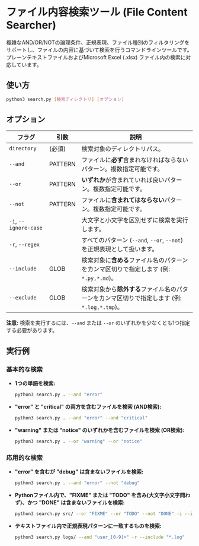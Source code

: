 # ファイル内容検索ツール (File Content Searcher)

複雑なAND/OR/NOTの論理条件、正規表現、ファイル種別のフィルタリングをサポートし、ファイルの内容に基づいて検索を行うコマンドラインツールです。
プレーンテキストファイルおよびMicrosoft Excel (.xlsx) ファイル内の検索に対応しています。

## 使い方

```bash
python3 search.py [検索ディレクトリ] [オプション]
```

## オプション

| フラグ | 引数 | 説明 |
|---|---|---|
| `directory` | (必須) | 検索対象のディレクトリパス。 |
| `--and` | PATTERN | ファイルに**必ず**含まれなければならないパターン。複数指定可能です。 |
| `--or` | PATTERN | **いずれか**が含まれていれば良いパターン。複数指定可能です。 |
| `--not` | PATTERN | ファイルに**含まれてはならない**パターン。複数指定可能です。 |
| `-i`, `--ignore-case` | | 大文字と小文字を区別せずに検索を実行します。 |
| `-r`, `--regex` | | すべてのパターン (`--and`, `--or`, `--not`) を正規表現として扱います。 |
| `--include` | GLOB | 検索対象に**含める**ファイル名のパターンをカンマ区切りで指定します (例: `*.py,*.md`)。 |
| `--exclude` | GLOB | 検索対象から**除外する**ファイル名のパターンをカンマ区切りで指定します (例: `*.log,*.tmp`)。 |

**注意:** 検索を実行するには、`--and` または `--or` のいずれかを少なくとも1つ指定する必要があります。

## 実行例

### 基本的な検索

*   **1つの単語を検索:**
    ```bash
    python3 search.py . --and "error"
    ```

*   **"error" と "critical" の両方を含むファイルを検索 (AND検索):**
    ```bash
    python3 search.py . --and "error" --and "critical"
    ```

*   **"warning" または "notice" のいずれかを含むファイルを検索 (OR検索):**
    ```bash
    python3 search.py . --or "warning" --or "notice"
    ```

### 応用的な検索

*   **"error" を含むが "debug" は含まないファイルを検索:**
    ```bash
    python3 search.py . --and "error" --not "debug"
    ```

*   **Pythonファイル内で、"FIXME" または "TODO" を含み(大文字小文字問わず)、かつ "DONE" は含まないファイルを検索:**
    ```bash
    python3 search.py src/ --or "FIXME" --or "TODO" --not "DONE" -i --include "*.py"
    ```

*   **テキストファイル内で正規表現パターンに一致するものを検索:**
    ```bash
    python3 search.py logs/ --and "user_[0-9]+" -r --include "*.log"
    ```
